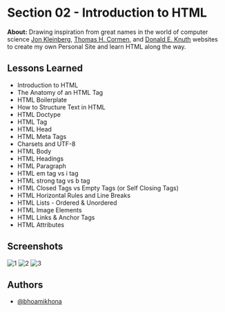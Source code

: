 
# Section 02 - Introduction to HTML

**About:** Drawing inspiration from great names in the world of computer science [Jon Kleinberg](https://www.cs.cornell.edu/home/kleinber/), [Thomas H. Cormen](https://www.cs.dartmouth.edu/~thc/), and [Donald E. Knuth](https://www-cs-faculty.stanford.edu/~knuth/) websites to create my own Personal Site and learn HTML along the way.

## Lessons Learned

- Introduction to HTML
- The Anatomy of an HTML Tag
- HTML Boilerplate
- How to Structure Text in HTML
- HTML Doctype
- HTML Tag
- HTML Head
- HTML Meta Tags
- Charsets and UTF-8
- HTML Body
- HTML Headings
- HTML Paragraph
- HTML em tag vs i tag
- HTML strong tag vs b tag
- HTML Closed Tags vs Empty Tags (or Self Closing Tags)
- HTML Horizontal Rules and Line Breaks
- HTML Lists - Ordered & Unordered
- HTML Image Elements
- HTML Links & Anchor Tags
- HTML Attributes

## Screenshots

![1](https://user-images.githubusercontent.com/50435319/196865112-3255860d-3cc8-4e17-855b-8743ef0b613b.PNG)
![2](https://user-images.githubusercontent.com/50435319/196865119-be667e9e-0883-4289-9fd1-acf024b891c9.PNG)
![3](https://user-images.githubusercontent.com/50435319/196865126-888f88ee-f376-41fb-9283-ed15af589cc4.PNG)

## Authors

- [@bhoamikhona](https://github.com/bhoamikhona)

